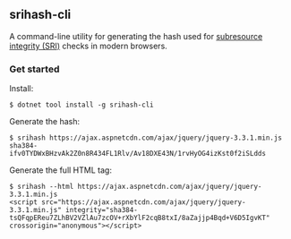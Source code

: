 srihash-cli
-----------

A command-line utility for generating the hash used for [subresource integrity (SRI)](https://developer.mozilla.org/en-US/docs/Web/Security/Subresource_Integrity) checks in modern browsers.

### Get started

Install:
```
$ dotnet tool install -g srihash-cli
```

Generate the hash:
```
$ srihash https://ajax.aspnetcdn.com/ajax/jquery/jquery-3.3.1.min.js
sha384-ifv0TYDWxBHzvAk2Z0n8R434FL1Rlv/Av18DXE43N/1rvHyOG4izKst0f2iSLdds
```

Generate the full HTML tag:
```
$ srihash --html https://ajax.aspnetcdn.com/ajax/jquery/jquery-3.3.1.min.js
<script src="https://ajax.aspnetcdn.com/ajax/jquery/jquery-3.3.1.min.js" integrity="sha384-tsQFqpEReu7ZLhBV2VZlAu7zcOV+rXbYlF2cqB8txI/8aZajjp4Bqd+V6D5IgvKT" crossorigin="anonymous"></script>
```
